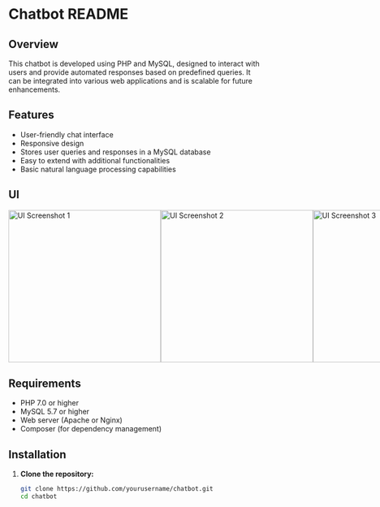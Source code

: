 # Chatbot README

## Overview

This chatbot is developed using PHP and MySQL, designed to interact with users and provide automated responses based on predefined queries. It can be integrated into various web applications and is scalable for future enhancements.

## Features

- User-friendly chat interface
- Responsive design
- Stores user queries and responses in a MySQL database
- Easy to extend with additional functionalities
- Basic natural language processing capabilities

## UI

<div style="display: flex; justify-content: space-around;">

  <img src="https://github.com/user-attachments/assets/cc26c109-01f7-418f-887f-36ebfafc32f6" alt="UI Screenshot 1" width="300"/>
  <img src="https://github.com/user-attachments/assets/cf804d97-4abe-4fd2-a709-a48d2e198c22" alt="UI Screenshot 2" width="300"/>
  <img src="https://github.com/user-attachments/assets/6e70c7e8-ac82-4695-ba1e-62aa2e492999" alt="UI Screenshot 3" width="300"/>

</div>

## Requirements

- PHP 7.0 or higher
- MySQL 5.7 or higher
- Web server (Apache or Nginx)
- Composer (for dependency management)

## Installation

1. **Clone the repository:**

   ```bash
   git clone https://github.com/yourusername/chatbot.git
   cd chatbot
